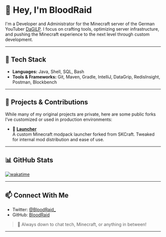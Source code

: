 # 👋 Hey, I'm BloodRaid

I'm a Developer and Administrator for the Minecraft server of the German YouTuber [DaGiLP](https://www.youtube.com/@dagilp). I focus on crafting tools, optimizing server infrastructure, and pushing the Minecraft experience to the next level through custom development.

---

## 🧰 Tech Stack

- **Languages:** Java, Shell, SQL, Bash
- **Tools & Frameworks:** Git, Maven, Gradle, IntelliJ, DataGrip, RedisInsight, Postman, Blockbench

---

## 🚧 Projects & Contributions

While many of my original projects are private, here are some public forks I’ve customized or used in production environments:

- 🔹 [**Launcher**](https://github.com/BloodRaid/Launcher)  
  A custom Minecraft modpack launcher forked from SKCraft. Tweaked for internal mod distribution and ease of use.

---
## 📊 GitHub Stats
[![wakatime](https://wakatime.com/badge/user/018ec247-7111-4eca-95c9-4ea4a4050f0c.svg)](https://wakatime.com/@018ec247-7111-4eca-95c9-4ea4a4050f0c)

---

## 📫 Connect With Me

- Twitter: [@BloodRaid_](https://twitter.com/BloodRaid_)
- GitHub: [BloodRaid](https://github.com/BloodRaid)

> 💬 Always down to chat tech, Minecraft, or anything in between!
****
